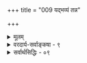 +++
title = "009 यद्भव्यं तन्न"

+++
<details><summary>मूलम्</summary>

यद्भव्यं तन्न न स्याद्यदभवितृ न तद्यत्नकोट्याऽपि सिद्ध्येद्द्वेधाऽपि व्यर्थयत्ना नर इति यदि न स्वोक्तियत्नादिबाधात् ।  
यद्यत्नेनैव भव्यं भवति यतनतस्तत्स्वहेतूपनीताद्दुस्साधा यत्नलभ्ये प्रति यदि यतते तत्र नैष्फल्यमिष्टम् ॥ ९ ॥
</details>

<details><summary>वरदार्य-सर्वाङ्कषा - ९</summary>

जीवानां प्रयत्नस्य वैफल्यमाशङ्कय परिहरति – यद्भव्यमित्यादिना । अनादेः कालात् प्रवहमाणानां कर्मणामनुगुणं तत्तत्सुखदुःखादिकं भवतीति यदि, यदि च परमात्मापि तत्तत्कर्मानुगुणमेव फलप्रदः, तर्हि **यत्** =सुखदुःखादिकं **भव्यम्** = अवश्यं भावि पूर्वकर्मानुरोधेन तत् न न **स्यात्** = न स्यादिति न, स्यादेव, पूर्वकृतकर्मणस्तादृशत्वात् । **यत्** = यच्च सुखदुःखादि **अभवितृ** = सर्वथा न भवितुमर्हति, पूर्वकर्मणस्तादृशत्वात् तत् **यत्नकोट्यापि** = कोटिशो यत्नैरपि न सिद्ध्येत् । एवञ्च **द्वेधापि** = प्रकारद्वयेनापि **नरः** = मनुष्याः 

1 

[[169]] 

यद्यत्नेनैव भव्यं भवति यतनतस्तत् स्वहेतूपनीतात् 

दुस्साधायनलभ्ये प्रति यदि यतते, तत्र नैष्फल्यमिष्टम् ॥ ९ H 

 

**व्यर्थयत्नाः** =निष्फलप्रयत्नाः, प्रयत्नापेक्षया पूर्वकृतकर्मणः प्रबलत्वात् । इति **यदि** = इति चेत्, **न** =नैतदेवम् । कुत इत्यत्र प्रथमं प्रतिबन्दीमाह - स्वोक्तियत्नादिबाधात् इति । स्वोक्तिबाधः स्वप्रयत्नबाधश्च । आदिपदेन सर्वलोकव्यवहारादि ग्राह्यम् । अयमर्थः - किमर्थमेवं वदसि त्वम्? मत्प्रबोधनार्थमिति चेत्, मत्प्रबोधनं यद्यवश्यंभावि, तर्हि भवद्वचनमन्तरापि भवेत् । यदि न भावि, भवद्वचनेनापि न भेवेदेवेति त्वद्वचनवैयर्थ्यं दुष्परिहरम् । एवं वचनस्यापि प्रयत्नाधीनत्वात्, प्रयत्नस्य वैफल्यं सिद्धम् । तदीयेतरप्रयत्ना वा आदिपदेन विवक्षिताः । प्रतिदिनं भोजनार्थं प्रयत्नस्सर्वेषामनिवार्यः । किमर्थः स प्रयत्न : ? प्राणरक्षणार्थमिति यदि, तस्यापि पूर्ववदेवावश्यभावित्वे, अभावित्वे वा यत्नः व्यर्थ एव । एवमेवेतरव्यवहारा अपि ॥ 

प्रतिबन्धा अनुत्तरत्वात्, वास्तवं समाधानं पृच्छाम इत्यत्राह - यदित्यादि । यत् फलम् यत्नेनैव **भव्यम्** =साध्यम्, तत् फलम् **स्वहेतूपनीतात्** = **स्वस्य** = यत्नस्य हेतवः ये ज्ञानेच्छादयः, परप्रेरणादयो वा, एतादृशैः स्वहेतुभिः **उपनीतात्** = उत्पादितात् **यतनतः** = प्रयत्नाद्भवति । **दुस्साधायललभ्ये** = दुस्साधम्, अतिकष्टेनापि साधयितुमशक्यम् यत्, तत् प्रति, एवम् **अयत्नलभ्यम्** = यत्नमन्तरापि पूर्वकर्मवशात् स्वयमेव लभ्यम् यच्च वर्तते, तत् प्रति च यदि यतते, तत्र तु **नैष्फल्यम्** = प्रयत्नस्य वैफल्यम् इष्टमेव । प्रयत्नस्तु तथाऽज्ञानादेव । अथापि तृतीयकोटेः सत्त्वात् 'व्यर्थयत्नाः नरः' इत्युक्तेरसंभवात्, अस्त्येव प्रयत्नस्य सार्थक्यमित्यर्थः ॥ 

1 

पूर्वपक्षोक्तकोटिद्वयापेक्षया तृतीया कोटिरप्यस्ति ? १) प्रयत्ने कृतेऽपि न भवेदेव इति किञ्चित् इत्येकः । २) प्रयत्नमन्तरापि भवेदेव स्वत इति द्वितीयः । ३) एवम् प्रयत्ने कृते भवेत्, अकृते प्रयत्ने न भवेत् इत्यपि तृतीयोऽपि प्रकारः कश्चिदस्ति । अत्रैव मनुष्यप्रयत्नानां सार्थक्यम् । इतरप्रकारद्वये तु प्रयत्नः व्यर्थ एव । जनास्तु तथाज्ञानात् प्रवर्तन्ते । 'प्रयत्ने कृते फलं भवति' इत्यत्राप्यस्ति कक्ष्याद्वयम् । प्रयत्ने कृते फलं भवति, प्रयत्ने अकृते तु फलं न भवतीत्येका कक्ष्या । प्रयत्नोऽप्यवर्जनीयः फलमप्यवर्जनीयमिति अपरा कक्ष्या । आद्याऽनियता, द्वितीया तु नियता । तत्र द्वतीयं पक्षं वर्णयति – यद्यत्नेत्यादिना । प्रथमस्तु पक्षः सुज्ञत्वान्न विवृतः । प्रथमपक्षे फलनैयत्याभावात्, प्रयत्नस्याप्यनैयत्यं विवक्षितम् । द्वितीयकल्पे तु, फलस्य नैयत्यम्, अत एव तद्धेतूनामपि स्वयमेव नैयत्यं विवक्षितम् । अत एवैतत्पक्षे 'स्वहेतूपनीतात्' इति प्रयत्नस्य विशेषणमुक्तम् ॥ 

एतत्तत्त्वमेवं वर्णयन्ति परावरज्ञाः - ' अप्रार्थितानि दुःखानि यथैवायान्ति देहिनाम् । सुखान्यपि तथा मन्ये दैन्यमत्रातिरिच्यते ॥' ( भाग.) 'तस्यैव हेतोः प्रयतेत कोविदो न लभ्यते यद्धमतामुपर्यधः । तल्लभ्यते दुःखवदन्यतस्सुखं कालेन सर्वत्र गभीररंहसा' (भा. 1-5-18 ) इत्यादि । विना हि प्रयत्नं पूर्वकर्मवशात् दुःखान्यायान्त्येव सर्वेषाम् । तद्वत्सुखान्यपि पूर्वकर्मवशादेव भवेयुः स्वकाले । एवं सति सुखसंपादनाय 

 

[[170]] 

दैन्याश्रयणं मौर्व्यमेव । अतः मानवप्रयत्नसार्थक्यं न दुःखनिवारणे, न वा सुखसंपादने । किन्तु केवलभगवत्कृपाप्राप्तये प्रयत्नः कार्यः । अत्रैव च पुरुषप्रयत्नसार्थक्यम्, यतस्सृष्टिरेव परमात्मप्राप्त्युद्देश्या । तत्र पूर्वकर्मणां प्रतिकूलत्वमपि नास्ति, अनुकूलत्वमपि नास्ति, भगवानेव भारं वहति ॥ 

यथैव च शिशुर्मातुरुत्सङ्गं काङ्क्षते सदा । तथैव जीवः कश्चित् स्याद्यदि तस्येश्वरो भवेत् ॥ साहाय्ये सर्वदैवेति सृष्टेस्तु नियमो मतः । ईश्वरांशा यतो जीवास्तत आकर्षणं तयोः ॥ सहजम्, त्वन्यथाभावः कर्मोपाधिनिबन्धनः । अत एव मुमुक्षूणां परमात्मा सुहृत्तमः ॥ स एव तेषां साधूनां योगक्षेमवहो मतः । सारोऽयं सर्वशास्त्राणां हृदि रक्ष्यं सदा नरैः ॥ सत्सङ्ग एव सर्वस्याप्यौषधं परमं मतम् । गच्छेयुः दूरतो यस्मात्संशयाद्याश्च कश्मलाः ॥ पुराणपठनं मा स्तु किं कुर्यात्सत्समागमः ? सोऽपि पूर्वार्जितेनैव कर्मणा हि भवेन्नृणाम् ॥ बुद्धिस्सर्वत्र कुशला दत्ता भगवता तव । सम्यक् सा तु प्रयुक्ता चेत् सर्वक्लेशक्षयो भवेत् ॥ अथवा भगवद्वाक्यं श्रुणु सर्वार्थसाधकम् । सत्सङ्गादेव सदसद्विवेकस्स्यान्नृणामिह । 'भोक्तारं यज्ञतपसां सर्वलोकमहेश्वरम् । सुहृदं सर्वभूतानां ज्ञात्वा मां शान्तिमृच्छति ॥' नेतोऽपि किञ्चित्केनापि शक्यं वक्तुं नृणां हितम् । शिष्टं त्वीश्वरसरे भविष्यति सुविस्तरम् ॥ 

पूर्वजन्मकर्मणां स्थानं किम् ? सर्वं जीवकर्माधीनं चेदीश्वरस्य स्थानं किमिति चेत्, पूर्वश्लोकोक्तं 

स्मर । अधिकमग्रिमसरे ( श्लो. 1) विचार्यते ॥ ९ ॥
</details>

<details><summary>सर्वार्थसिद्धिः - ०९</summary>

यद्भव्यं तन्न न स्याद्यदभवितृ न तद्यत्नकोट्यापि सिद्ध्येद्  
द्वेधाऽपि व्यर्थयत्ना नर इति यदि न स्वोक्तियत्नादिबाधात् ।  
यद्यत्नेनैव भव्यं भवति यतनतस्तत्स्वहेतूपनीता-  
द्दुस्साधा यत्नलभ्ये प्रति यदि यतते तत्र नैष्फल्यमिष्टम् ॥ ९ ॥  
  
अथ 'यदभावि न तद्भावि यद्भावि न तदन्यथा, इति मन्यमानैरुक्तं यत्ननैष्फल्यम् । तदिदमनुद्य परिहरति - यद्भव्यमिति ॥ नर इति बहुवचनम् । हेतुमाह - स्वोक्तीति । सर्वयत्ननैष्फल्यं वदन्किमिति साफल्यवादिनं क्षेप्तुमीहते? नैष्फल्यवाक्यं च किमर्थं प्रयुङ्क्ते? किमर्थं च स्वयं भीतो बुभुक्षुर्वा धावति? अतोऽन्वयव्यतिरेकाद्यवसितं यत्नफलमप्रणोद्यम् । आदिशब्देन प्रमाणत्रयसंग्रहः । बाधं सिद्धसाध्यतां च वक्तुं सफलनिष्फलयत्नौ विभजते - यद्यत्नेनेति । यतनमयत्नतस्सिद्धमिति शङ्कां परिहर्तुं स्वहेतूपनीतादित्युक्तम् । प्राचीनयत्नजनितादृष्टतो हि तत्सिद्धेरिति भावः । दुस्साधेत्यादिना दुष्कर्ममूलनिष्फलयत्नानुवादः । तत्र नैष्फल्यमिष्टं - तस्मिन्नंशे नैष्फल्यं त्वया न साध्यम्, साध्यमपि तद्विषयमिति भावः ॥ ९ ॥ इति यत्नसाफल्यम् ॥
</details>


